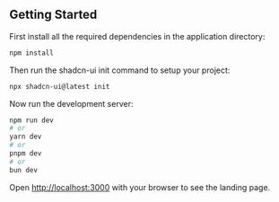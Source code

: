 ## Getting Started

First install all the required dependencies in the application directory:

```bash
npm install 
```

Then run the shadcn-ui init command to setup your project:

```bash
npx shadcn-ui@latest init
```

Now run the development server:

```bash
npm run dev
# or
yarn dev
# or
pnpm dev
# or
bun dev
```

Open [http://localhost:3000](http://localhost:3000) with your browser to see the landing page.

